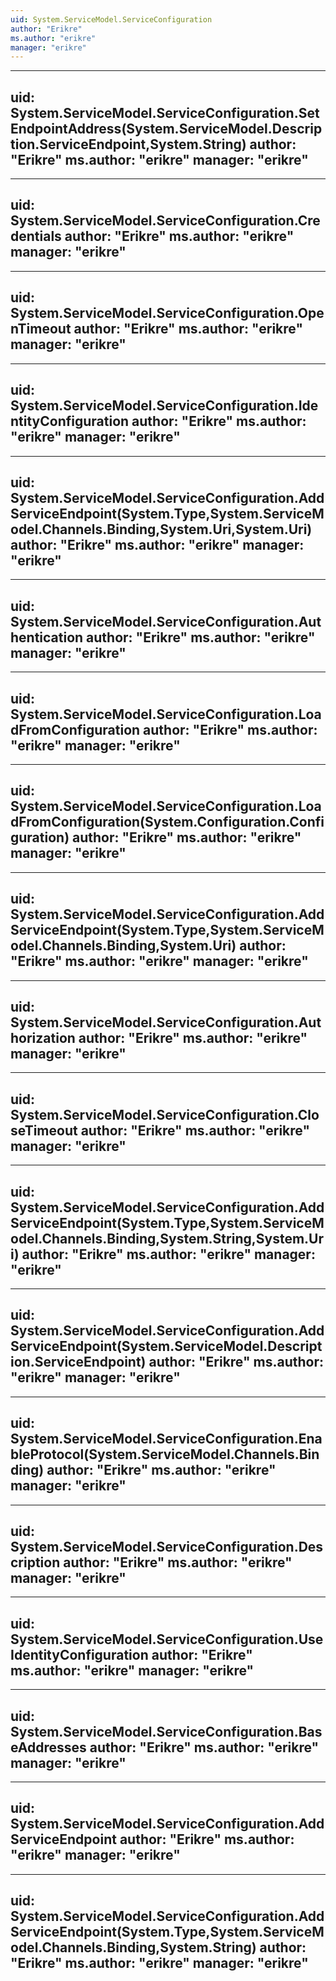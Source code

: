 ```yaml
---
uid: System.ServiceModel.ServiceConfiguration
author: "Erikre"
ms.author: "erikre"
manager: "erikre"
---
```


---
uid: System.ServiceModel.ServiceConfiguration.SetEndpointAddress(System.ServiceModel.Description.ServiceEndpoint,System.String)
author: "Erikre"
ms.author: "erikre"
manager: "erikre"
---

---
uid: System.ServiceModel.ServiceConfiguration.Credentials
author: "Erikre"
ms.author: "erikre"
manager: "erikre"
---

---
uid: System.ServiceModel.ServiceConfiguration.OpenTimeout
author: "Erikre"
ms.author: "erikre"
manager: "erikre"
---

---
uid: System.ServiceModel.ServiceConfiguration.IdentityConfiguration
author: "Erikre"
ms.author: "erikre"
manager: "erikre"
---

---
uid: System.ServiceModel.ServiceConfiguration.AddServiceEndpoint(System.Type,System.ServiceModel.Channels.Binding,System.Uri,System.Uri)
author: "Erikre"
ms.author: "erikre"
manager: "erikre"
---

---
uid: System.ServiceModel.ServiceConfiguration.Authentication
author: "Erikre"
ms.author: "erikre"
manager: "erikre"
---

---
uid: System.ServiceModel.ServiceConfiguration.LoadFromConfiguration
author: "Erikre"
ms.author: "erikre"
manager: "erikre"
---

---
uid: System.ServiceModel.ServiceConfiguration.LoadFromConfiguration(System.Configuration.Configuration)
author: "Erikre"
ms.author: "erikre"
manager: "erikre"
---

---
uid: System.ServiceModel.ServiceConfiguration.AddServiceEndpoint(System.Type,System.ServiceModel.Channels.Binding,System.Uri)
author: "Erikre"
ms.author: "erikre"
manager: "erikre"
---

---
uid: System.ServiceModel.ServiceConfiguration.Authorization
author: "Erikre"
ms.author: "erikre"
manager: "erikre"
---

---
uid: System.ServiceModel.ServiceConfiguration.CloseTimeout
author: "Erikre"
ms.author: "erikre"
manager: "erikre"
---

---
uid: System.ServiceModel.ServiceConfiguration.AddServiceEndpoint(System.Type,System.ServiceModel.Channels.Binding,System.String,System.Uri)
author: "Erikre"
ms.author: "erikre"
manager: "erikre"
---

---
uid: System.ServiceModel.ServiceConfiguration.AddServiceEndpoint(System.ServiceModel.Description.ServiceEndpoint)
author: "Erikre"
ms.author: "erikre"
manager: "erikre"
---

---
uid: System.ServiceModel.ServiceConfiguration.EnableProtocol(System.ServiceModel.Channels.Binding)
author: "Erikre"
ms.author: "erikre"
manager: "erikre"
---

---
uid: System.ServiceModel.ServiceConfiguration.Description
author: "Erikre"
ms.author: "erikre"
manager: "erikre"
---

---
uid: System.ServiceModel.ServiceConfiguration.UseIdentityConfiguration
author: "Erikre"
ms.author: "erikre"
manager: "erikre"
---

---
uid: System.ServiceModel.ServiceConfiguration.BaseAddresses
author: "Erikre"
ms.author: "erikre"
manager: "erikre"
---

---
uid: System.ServiceModel.ServiceConfiguration.AddServiceEndpoint
author: "Erikre"
ms.author: "erikre"
manager: "erikre"
---

---
uid: System.ServiceModel.ServiceConfiguration.AddServiceEndpoint(System.Type,System.ServiceModel.Channels.Binding,System.String)
author: "Erikre"
ms.author: "erikre"
manager: "erikre"
---
